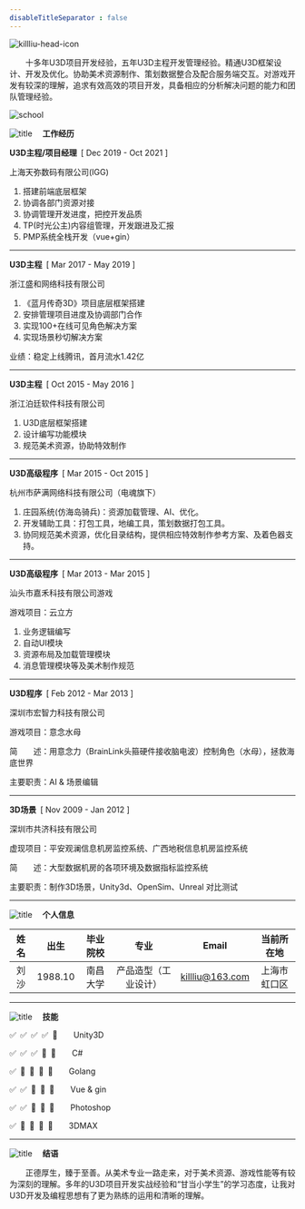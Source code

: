 ```yaml
---
disableTitleSeparator : false
---
```


![killliu-head-icon](head.webp "killliu.com")

&emsp;&emsp;十多年U3D项目开发经验，五年U3D主程开发管理经验。精通U3D框架设计、开发及优化。协助美术资源制作、策划数据整合及配合服务端交互。对游戏开发有较深的理解，追求有效高效的项目开发，具备相应的分析解决问题的能力和团队管理经验。

![school](school.webp)

![title](line.webp)
**&emsp;工作经历**

**U3D主程/项目经理**&ensp;[ Dec 2019 - Oct 2021 ]

上海天弥数码有限公司(IGG)

1. 搭建前端底层框架
2. 协调各部门资源对接
3. 协调管理开发进度，把控开发品质
4. TP(时光公主)内容组管理，开发跟进及汇报
5. PMP系统全栈开发（vue+gin）

----

**U3D主程**&ensp;[ Mar 2017 -  May 2019 ]

浙江盛和网络科技有限公司

1. 《蓝月传奇3D》项目底层框架搭建
2. 安排管理项目进度及协调部门合作
3. 实现100+在线可见角色解决方案
4. 实现场景秒切解决方案

业绩：稳定上线腾讯，首月流水1.42亿

----

**U3D主程**&ensp;[ Oct 2015 - May 2016 ]

浙江泊廷软件科技有限公司

1. U3D底层框架搭建
2. 设计编写功能模块
3. 规范美术资源，协助特效制作

----

**U3D高级程序**&ensp;[ Mar 2015 - Oct 2015 ]

杭州市萨满网络科技有限公司（电魂旗下）

1. 庄园系统(仿海岛骑兵)：资源加载管理、AI、优化。
2. 开发辅助工具：打包工具，地编工具，策划数据打包工具。
3. 协同规范美术资源，优化目录结构，提供相应特效制作参考方案、及着色器支持。

----

**U3D高级程序**&ensp;[ Mar 2013 - Mar 2015 ]

汕头市嘉禾科技有限公司游戏

游戏项目：云立方

1. 业务逻辑编写
2. 自动UI模块
3. 资源布局及加载管理模块
4. 消息管理模块等及美术制作规范

----

**U3D程序**&ensp;[ Feb 2012 - Mar 2013 ]

深圳市宏智力科技有限公司

游戏项目：意念水母

简&emsp;&emsp;述：用意念力（BrainLink头箍硬件接收脑电波）控制角色（水母），拯救海底世界

主要职责：AI & 场景编辑

----

**3D场景**&ensp;[ Nov 2009 - Jan 2012 ]

深圳市共济科技有限公司

虚现项目：平安观澜信息机房监控系统、广西地税信息机房监控系统

简&emsp;&emsp;述：大型数据机房的各项环境及数据指标监控系统

主要职责：制作3D场景，Unity3d、OpenSim、Unreal 对比测试

----

![title](line.webp)
**&emsp;个人信息**

| 姓名 | 出生 | 毕业院校 | 专业 | Email | 当前所在地 |
| :----: | :----: | :----: | :----: |:----: | :----: |
| 刘沙 | 1988.10 | 南昌大学 | 产品造型（工业设计） |killliu@163.com | 上海市虹口区 |

----

![title](line.webp)
**&emsp;技能**

:white_check_mark:&ensp;:white_check_mark:&ensp;:white_check_mark:&ensp;:white_check_mark:&ensp;:white_square_button:&emsp;&emsp;Unity3D

:white_check_mark:&ensp;:white_check_mark:&ensp;:white_check_mark:&ensp;:white_square_button:&ensp;:white_square_button:&emsp;&emsp;C#

:white_check_mark:&ensp;:white_square_button:&ensp;:white_square_button:&ensp;:white_square_button:&ensp;:white_square_button:&emsp;&emsp;Golang

:white_check_mark:&ensp;:white_check_mark:&ensp;:white_square_button:&ensp;:white_square_button:&ensp;:white_square_button:&emsp;&emsp;Vue & gin

:white_check_mark:&ensp;:white_check_mark:&ensp;:white_square_button:&ensp;:white_square_button:&ensp;:white_square_button:&emsp;&emsp;Photoshop

:white_check_mark:&ensp;:white_square_button:&ensp;:white_square_button:&ensp;:white_square_button:&ensp;:white_square_button:&emsp;&emsp;3DMAX

----

![title](end.webp)
**&emsp;结语**

&emsp;&emsp;正德厚生，臻于至善。从美术专业一路走来，对于美术资源、游戏性能等有较为深刻的理解。多年的U3D项目开发实战经验和“甘当小学生”的学习态度，让我对U3D开发及编程思想有了更为熟练的运用和清晰的理解。
